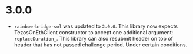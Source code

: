 # 3.0.0
* `rainbow-bridge-sol` was updated to `2.0.0`. This library now expects TezosOnEthClient constructor to accept one additional argument: `replaceDuration_`. This library can also resubmit header on top of header that has not passed challenge period. Under certain conditions.

